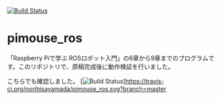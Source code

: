 [![Build Status](https://travis-ci.org/ryuichiueda/pimouse_ros.svg?branch=master)](https://travis-ci.org/ryuichiueda/pimouse_ros)

# pimouse_ros
「Raspberry Piで学ぶ ROSロボット入門」の6章から9章までのプログラムです。このリポジトリで、原稿完成後に動作検証を行いました。

こちらでも確認しました。
[![Build Status](https://travis-ci.org/norihisayamada/pimouse_ros.svg?branch=master)]https://travis-ci.org/norihisayamada/pimouse_ros.svg?branch=master



